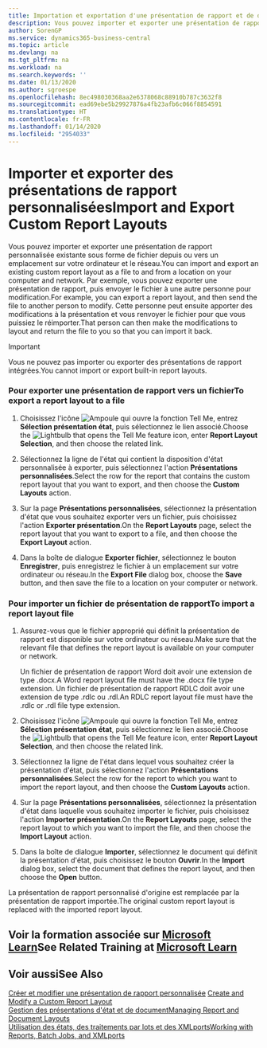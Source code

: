 ```yaml
---
title: Importation et exportation d'une présentation de rapport et de document | Microsoft Docs
description: Vous pouvez importer et exporter une présentation de rapport personnalisée existante sous forme de fichier depuis ou vers un emplacement sur votre ordinateur et le réseau.
author: SorenGP
ms.service: dynamics365-business-central
ms.topic: article
ms.devlang: na
ms.tgt_pltfrm: na
ms.workload: na
ms.search.keywords: ''
ms.date: 01/13/2020
ms.author: sgroespe
ms.openlocfilehash: 8ec498030368aa2e6378068c88910b787c3632f8
ms.sourcegitcommit: ead69ebe5b29927876a4fb23afb6c066f8854591
ms.translationtype: HT
ms.contentlocale: fr-FR
ms.lasthandoff: 01/14/2020
ms.locfileid: "2954033"
---
```

# <a name="import-and-export-custom-report-layouts"></a><span data-ttu-id="9e0a9-103">Importer et exporter des présentations de rapport personnalisées</span><span class="sxs-lookup"><span data-stu-id="9e0a9-103">Import and Export Custom Report Layouts</span></span>
<span data-ttu-id="9e0a9-104">Vous pouvez importer et exporter une présentation de rapport personnalisée existante sous forme de fichier depuis ou vers un emplacement sur votre ordinateur et le réseau.</span><span class="sxs-lookup"><span data-stu-id="9e0a9-104">You can import and export an existing custom report layout as a file to and from a location on your computer and network.</span></span> <span data-ttu-id="9e0a9-105">Par exemple, vous pouvez exporter une présentation de rapport, puis envoyer le fichier à une autre personne pour modification.</span><span class="sxs-lookup"><span data-stu-id="9e0a9-105">For example, you can export a report layout, and then send the file to another person to modify.</span></span> <span data-ttu-id="9e0a9-106">Cette personne peut ensuite apporter des modifications à la présentation et vous renvoyer le fichier pour que vous puissiez le réimporter.</span><span class="sxs-lookup"><span data-stu-id="9e0a9-106">That person can then make the modifications to layout and return the file to you so that you can import it back.</span></span>  

> [!IMPORTANT]  
>  <span data-ttu-id="9e0a9-107">Vous ne pouvez pas importer ou exporter des présentations de rapport intégrées.</span><span class="sxs-lookup"><span data-stu-id="9e0a9-107">You cannot import or export built-in report layouts.</span></span>  

### <a name="to-export-a-report-layout-to-a-file"></a><span data-ttu-id="9e0a9-108">Pour exporter une présentation de rapport vers un fichier</span><span class="sxs-lookup"><span data-stu-id="9e0a9-108">To export a report layout to a file</span></span>  

1.  <span data-ttu-id="9e0a9-109">Choisissez l'icône ![Ampoule qui ouvre la fonction Tell Me](media/ui-search/search_small.png "Dites-moi ce que vous voulez faire"), entrez **Sélection présentation état**, puis sélectionnez le lien associé.</span><span class="sxs-lookup"><span data-stu-id="9e0a9-109">Choose the ![Lightbulb that opens the Tell Me feature](media/ui-search/search_small.png "Tell me what you want to do") icon, enter **Report Layout Selection**, and then choose the related link.</span></span>  

2.  <span data-ttu-id="9e0a9-110">Sélectionnez la ligne de l'état qui contient la disposition d'état personnalisée à exporter, puis sélectionnez l'action **Présentations personnalisées**.</span><span class="sxs-lookup"><span data-stu-id="9e0a9-110">Select the row for the report that contains the custom report layout that you want to export, and then choose the **Custom Layouts** action.</span></span>  

3.  <span data-ttu-id="9e0a9-111">Sur la page **Présentations personnalisées**, sélectionnez la présentation d'état que vous souhaitez exporter vers un fichier, puis choisissez l'action **Exporter présentation**.</span><span class="sxs-lookup"><span data-stu-id="9e0a9-111">On the **Report Layouts** page, select the report layout that you want to export to a file, and then choose the **Export Layout** action.</span></span>  

4.  <span data-ttu-id="9e0a9-112">Dans la boîte de dialogue **Exporter fichier**, sélectionnez le bouton **Enregistrer**, puis enregistrez le fichier à un emplacement sur votre ordinateur ou réseau.</span><span class="sxs-lookup"><span data-stu-id="9e0a9-112">In the **Export File** dialog box, choose the **Save** button, and then save the file to a location on your computer or network.</span></span>  

### <a name="to-import-a-report-layout-file"></a><span data-ttu-id="9e0a9-113">Pour importer un fichier de présentation de rapport</span><span class="sxs-lookup"><span data-stu-id="9e0a9-113">To import a report layout file</span></span>  

1.  <span data-ttu-id="9e0a9-114">Assurez-vous que le fichier approprié qui définit la présentation de rapport est disponible sur votre ordinateur ou réseau.</span><span class="sxs-lookup"><span data-stu-id="9e0a9-114">Make sure that the relevant file that defines the report layout is available on your computer or network.</span></span>  

     <span data-ttu-id="9e0a9-115">Un fichier de présentation de rapport Word doit avoir une extension de type .docx.</span><span class="sxs-lookup"><span data-stu-id="9e0a9-115">A Word report layout file must have the .docx file type extension.</span></span> <span data-ttu-id="9e0a9-116">Un fichier de présentation de rapport RDLC doit avoir une extension de type .rdlc ou .rdl.</span><span class="sxs-lookup"><span data-stu-id="9e0a9-116">An RDLC report layout file must have the .rdlc or .rdl file type extension.</span></span>  

2.  <span data-ttu-id="9e0a9-117">Choisissez l'icône ![Ampoule qui ouvre la fonction Tell Me](media/ui-search/search_small.png "Dites-moi ce que vous voulez faire"), entrez **Sélection présentation état**, puis sélectionnez le lien associé.</span><span class="sxs-lookup"><span data-stu-id="9e0a9-117">Choose the ![Lightbulb that opens the Tell Me feature](media/ui-search/search_small.png "Tell me what you want to do") icon, enter **Report Layout Selection**, and then choose the related link.</span></span>  

3.  <span data-ttu-id="9e0a9-118">Sélectionnez la ligne de l'état dans lequel vous souhaitez créer la présentation d'état, puis sélectionnez l'action **Présentations personnalisées**.</span><span class="sxs-lookup"><span data-stu-id="9e0a9-118">Select the row for the report to which you want to import the report layout, and then choose the **Custom Layouts** action.</span></span>  

4.  <span data-ttu-id="9e0a9-119">Sur la page **Présentations personnalisées**, sélectionnez la présentation d'état dans laquelle vous souhaitez importer le fichier, puis choisissez l'action **Importer présentation**.</span><span class="sxs-lookup"><span data-stu-id="9e0a9-119">On the **Report Layouts** page, select the report layout to which you want to import the file, and then choose the **Import Layout** action.</span></span>  

5.  <span data-ttu-id="9e0a9-120">Dans la boîte de dialogue **Importer**, sélectionnez le document qui définit la présentation d'état, puis choisissez le bouton **Ouvrir**.</span><span class="sxs-lookup"><span data-stu-id="9e0a9-120">In the **Import** dialog box, select the document that defines the report layout, and then choose the **Open** button.</span></span>  

 <span data-ttu-id="9e0a9-121">La présentation de rapport personnalisé d'origine est remplacée par la présentation de rapport importée.</span><span class="sxs-lookup"><span data-stu-id="9e0a9-121">The original custom report layout is replaced with the imported report layout.</span></span>  

## <a name="see-related-training-at-microsoft-learnlearnmoduleschange-documents-dynamics-365-business-centralindex"></a><span data-ttu-id="9e0a9-122">Voir la formation associée sur [Microsoft Learn](/learn/modules/change-documents-dynamics-365-business-central/index)</span><span class="sxs-lookup"><span data-stu-id="9e0a9-122">See Related Training at [Microsoft Learn](/learn/modules/change-documents-dynamics-365-business-central/index)</span></span>

## <a name="see-also"></a><span data-ttu-id="9e0a9-123">Voir aussi</span><span class="sxs-lookup"><span data-stu-id="9e0a9-123">See Also</span></span>  
 <span data-ttu-id="9e0a9-124">[Créer et modifier une présentation de rapport personnalisée](ui-how-create-custom-report-layout.md) </span><span class="sxs-lookup"><span data-stu-id="9e0a9-124">[Create and Modify a Custom Report Layout](ui-how-create-custom-report-layout.md) </span></span>  
 [<span data-ttu-id="9e0a9-125">Gestion des présentations d'état et de document</span><span class="sxs-lookup"><span data-stu-id="9e0a9-125">Managing Report and Document Layouts</span></span>](ui-manage-report-layouts.md)  
 [<span data-ttu-id="9e0a9-126">Utilisation des états, des traitements par lots et des XMLports</span><span class="sxs-lookup"><span data-stu-id="9e0a9-126">Working with Reports, Batch Jobs, and XMLports</span></span>](ui-work-report.md)    
